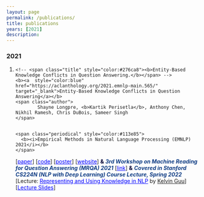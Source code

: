 ```yaml
---
layout: page
permalink: /publications/
title: publications
years: [2021]
description:
---
```


<article class="post-content publications clearfix">
    <h3 class="year">2021</h3>
    <ol class="bibliography"><li>
        <div id="wang2021grounding">
  
    <!-- <span class="title" style="color:#276ca8"><b>Entity-Based Knowledge Conflicts in Question Answering.</b></span> -->
    <b><a  style="color:blue" href="https://aclanthology.org/2021.emnlp-main.565/" target="_blank">Entity-Based Knowledge Conflicts in Question Answering</a></b>
    <span class="author">
            Shayne Longpre, <b>Kartik Perisetla</b>, Anthony Chen, Nikhil Ramesh, Chris DuBois, Sameer Singh
    </span>

    
    <span class="periodical" style="color:#113e85">
      <b><i>Empirical Methods in Natural Language Processing (EMNLP) 2021</i></b>
    </span>
  <span class="links">  
    [<a  style="color:blue" href="https://aclanthology.org/2021.emnlp-main.565/" target="_blank">paper</a>] [<a  style="color:blue" href="https://github.com/apple/ml-knowledge-conflicts" target="_blank">code</a>] [<a  style="color:blue" href="{{ site.baseurl }}/assets/files/poster_final.pdf" target="_blank">poster</a>] [<a  style="color:blue" href="https://machinelearning.apple.com/research/entity-knowledge-conflicts" target="_blank">website</a>]
  </span>
  <span class="periodical" style="color:#000033">
      <b>&</b>
    </span>
    <span class="periodical" style="color:#113e85">
      <b><i>3rd Workshop on Machine Reading for Question Answering (MRQA) 2021</i></b>
    </span>
    <span class="links">  
    [<a  style="color:blue" href="https://mrqa.github.io/papers.html" target="_blank">link</a>]
  </span>
  <span class="periodical" style="color:#000033">
      <b>&</b>
    </span>
    <span class="periodical" style="color:#113e85">
      <b><i>Covered in Stanford CS224N (NLP with Deep Learning) Course Lecture, Spring 2022</i></b>
    </span>
    <span class="links">  
    [Lecture: <a  style="color:blue" href="https://youtu.be/4ynrGLIuPv4?t=4388" target="_blank">Representing and Using Knowledge in NLP</a> by <a target="_blank" href="https://www.kelvinguu.com/">Kelvin Guu</a>] [<a target="_blank" style="color:blue"  href="https://web.stanford.edu/class/cs224n/slides/cs224n-2022-lecture15-guu.pdf#page=94">Lecture Slides</a>]
  </span>

</div>
    </li>
    </ol>
</article>